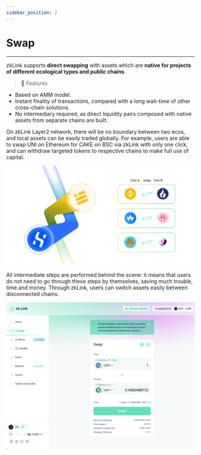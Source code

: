 ```yaml
---
sidebar_position: 2
---
```


# Swap

---

zkLink supports **direct swapping** with assets which are **native for projects of different ecological types and public chains**.

> **🥇** <span className="highlight">Features</span>
- Based on AMM model.
- Instant finality of transactions, compared with a long wait-time of other cross-chain solutions.
- No intermediary required, as direct liquidity pairs composed with native assets from separate chains are built.

On zkLink Layer2 network, there will be no boundary between two ecos, and local assets can be easily traded globally. For example, users are able to swap UNI on Ethereum for CAKE on BSC via zkLink with only one click, and can withdraw targeted tokens to respective chains to make full use of capital.

![What is zkLink](../../static/img/welcome.png)

All intermediate steps are performed behind the scene: it means that users do not need to go through these steps by themselves, saving much trouble, time and money. Through zkLink, users can switch assets easily between disconnected chains.

<!-- proswap0 img -->
![proswap0](../../static/img/proswap0-light.png)
